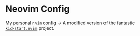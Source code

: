 # Neovim Config
My personal `nvim` config -> A modified version of the fantastic [`kickstart.nvim`](https://github.com/nvim-lua/kickstart.nvim/) project.
